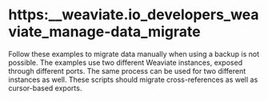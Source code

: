 # https:\_\_weaviate.io_developers_weaviate_manage-data_migrate

Follow these examples to migrate data manually when using a backup is not possible. The examples use two different Weaviate instances, exposed through different ports. The same process can be used for two different instances as well. These scripts should migrate cross-references as well as cursor-based exports.
